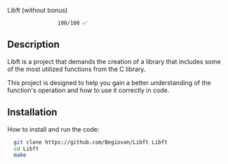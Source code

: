 
Libft (without bonus)


                    100/100 ✅
## Description

Libft is a project that demands the creation of a library that includes some of the most utilized functions from the C library. 

This project is designed to help you gain a better understanding of the function's operation and how to use it correctly in code.
## Installation

How to install and run the code:

```bash
  git clone https://github.com/Begiovan/Libft Libft
  cd Libft
  make
```
    
